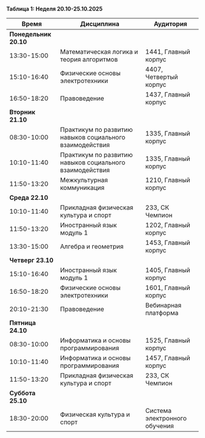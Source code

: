 **Таблица 1: Неделя 20.10-25.10.2025**

| Время | Дисциплина | Аудитория |
|-------|------------|-----------|
| **Понедельник 20.10** | | |
| 13:30-15:00 | Математическая логика и теория алгоритмов | 1441, Главный корпус |
| 15:10-16:40 | Физические основы электротехники | 4407, Четвертый корпус |
| 16:50-18:20 | Правоведение | 1437, Главный корпус |
| **Вторник 21.10** | | |
| 08:30-10:00 | Практикум по развитию навыков социального взаимодействия | 1335, Главный корпус |
| 10:10-11:40 | Практикум по развитию навыков социального взаимодействия | 1335, Главный корпус |
| 11:50-13:20 | Межкультурная коммуникация | 1210, Главный корпус |
| **Среда 22.10** | | |
| 10:10-11:40 | Прикладная физическая культура и спорт | 233, СК Чемпион |
| 11:50-13:20 | Иностранный язык модуль 1 | 1202, Главный корпус |
| 13:30-15:00 | Алгебра и геометрия | 1453, Главный корпус |
| **Четверг 23.10** | | |
| 15:10-16:40 | Иностранный язык модуль 1 | 1405, Главный корпус |
| 16:50-18:20 | Физические основы электротехники | 1601, Главный корпус |
| 20:10-21:30 | Правоведение | Вебинарная платформа |
| **Пятница 24.10** | | |
| 08:30-10:00 | Информатика и основы программирования | 1525, Главный корпус |
| 10:10-11:40 | Информатика и основы программирования | 1457, Главный корпус |
| 11:50-13:20 | Прикладная физическая культура и спорт | 233, СК Чемпион |
| **Суббота 25.10** | | |
| 18:30-20:00 | Физическая культура и спорт | Система электронного обучения |
